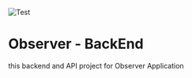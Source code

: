 ![Test](https://github.com/obseapp/backend/workflows/TestCase/badge.svg)
# Observer - BackEnd
this backend and API project for Observer Application
